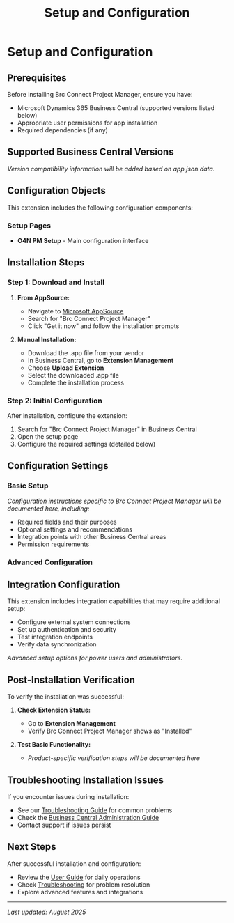 ﻿---
title: "Setup and Configuration"
description: "Installation and configuration guide for Brc Connect Project Manager"
weight: 10
---

# Setup and Configuration

## Prerequisites

Before installing Brc Connect Project Manager, ensure you have:

- Microsoft Dynamics 365 Business Central (supported versions listed below)
- Appropriate user permissions for app installation
- Required dependencies (if any)

## Supported Business Central Versions

*Version compatibility information will be added based on app.json data.*


## Configuration Objects

This extension includes the following configuration components:

### Setup Pages
- **O4N PM Setup** - Main configuration interface

## Installation Steps

### Step 1: Download and Install

1. **From AppSource:**
   - Navigate to [Microsoft AppSource](https://appsource.microsoft.com/)
   - Search for "Brc Connect Project Manager"
   - Click "Get it now" and follow the installation prompts

2. **Manual Installation:**
   - Download the .app file from your vendor
   - In Business Central, go to **Extension Management**
   - Choose **Upload Extension**
   - Select the downloaded .app file
   - Complete the installation process

### Step 2: Initial Configuration

After installation, configure the extension:

1. Search for "Brc Connect Project Manager" in Business Central
2. Open the setup page
3. Configure the required settings (detailed below)

## Configuration Settings

### Basic Setup

*Configuration instructions specific to Brc Connect Project Manager will be documented here, including:*

- Required fields and their purposes
- Optional settings and recommendations
- Integration points with other Business Central areas
- Permission requirements

### Advanced Configuration

## Integration Configuration

This extension includes integration capabilities that may require additional setup:

- Configure external system connections
- Set up authentication and security
- Test integration endpoints
- Verify data synchronization



*Advanced setup options for power users and administrators.*

## Post-Installation Verification

To verify the installation was successful:

1. **Check Extension Status:**
   - Go to **Extension Management**
   - Verify Brc Connect Project Manager shows as "Installed"

2. **Test Basic Functionality:**
   - *Product-specific verification steps will be documented here*

## Troubleshooting Installation Issues

If you encounter issues during installation:

- See our [Troubleshooting Guide](../solving/) for common problems
- Check the [Business Central Administration Guide](https://docs.microsoft.com/dynamics365/business-central/)
- Contact support if issues persist

## Next Steps

After successful installation and configuration:

- Review the [User Guide](../user-guide/) for daily operations
- Check [Troubleshooting](../solving/) for problem resolution
- Explore advanced features and integrations

---

*Last updated: August 2025*





